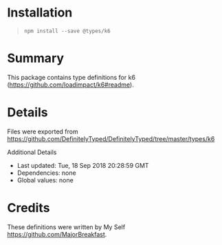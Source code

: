 # Installation
> `npm install --save @types/k6`

# Summary
This package contains type definitions for k6 (https://github.com/loadimpact/k6#readme).

# Details
Files were exported from https://github.com/DefinitelyTyped/DefinitelyTyped/tree/master/types/k6

Additional Details
 * Last updated: Tue, 18 Sep 2018 20:28:59 GMT
 * Dependencies: none
 * Global values: none

# Credits
These definitions were written by My Self <https://github.com/MajorBreakfast>.

